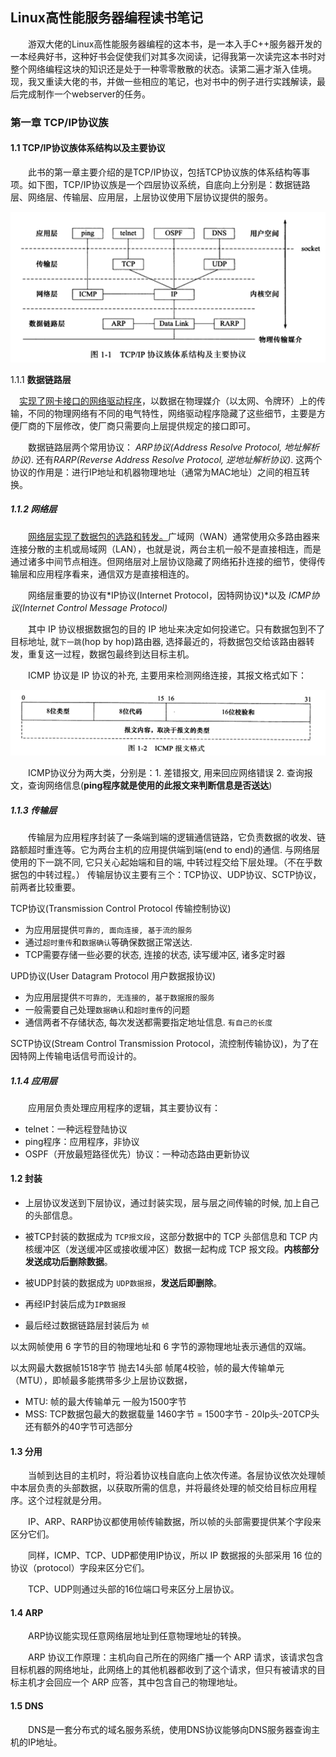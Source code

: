 ## Linux高性能服务器编程读书笔记

&emsp;&emsp;游双大佬的Linux高性能服务器编程的这本书，是一本入手C++服务器开发的一本经典好书，这种好书会促使我们对其多次阅读，记得我第一次读完这本书时对整个网络编程这块的知识还是处于一种零零散散的状态。读第二遍才渐入佳境。现，我又重读大佬的书，并做一些相应的笔记，也对书中的例子进行实践解读，最后完成制作一个webserver的任务。

### 第一章 TCP/IP协议族

#### 1.1 TCP/IP协议族体系结构以及主要协议

&emsp;&emsp;此书的第一章主要介绍的是TCP/IP协议，包括TCP协议族的体系结构等事项。如下图，TCP/IP协议族是一个四层协议系统，自底向上分别是：数据链路层、网络层、传输层、应用层，上层协议使用下层协议提供的服务。

![image-20220922235210749](image-20220922235210749.png)

1.1.1 **数据链路层**

&emsp;<u>实现了网卡接口的网络驱动程序</u>，以数据在物理媒介（以太网、令牌环）上的传输，不同的物理网络有不同的电气特性，网络驱动程序隐藏了这些细节，主要是方便厂商的下层修改，使厂商只需要向上层提供规定的接口即可。

&emsp;&emsp;数据链路层两个常用协议： *ARP协议(Address Resolve Protocol, 地址解析协议)*. 还有*RARP(Reverse Address Resolve Protocol, 逆地址解析协议)*.  这两个协议的作用是：进行IP地址和机器物理地址（通常为MAC地址）之间的相互转换。

##### 1.1.2 **网络层**

&emsp;&emsp;<u>网络层实现了数据包的选路和转发。</u>广域网（WAN）通常使用众多路由器来连接分散的主机或局域网（LAN），也就是说，两台主机一般不是直接相连，而是通过诸多中间节点相连。但网络层对上层协议隐藏了网络拓扑连接的细节，使得传输层和应用程序看来，通信双方是直接相连的。

&emsp;&emsp;网络层重要的协议有*IP协议(Internet Protocol，因特网协议)*以及 *ICMP协议(Internet Control Message Protocol)* 

&emsp;&emsp;其中 IP 协议根据数据包的目的 IP 地址来决定如何投递它。只有数据包到不了目标地址, 就`下一跳`(hop by hop)路由器, 选择最近的，将数据包交给该路由器转发，重复这一过程，数据包最终到达目标主机。

&emsp;&emsp;ICMP 协议是 IP 协议的补充, 主要用来检测网络连接，其报文格式如下：

![image-20220922232639864](image-20220922232639864.png)

&emsp;&emsp;ICMP协议分为两大类，分别是：1. 差错报文, 用来回应网络错误 2. 查询报文，查询网络信息(**ping程序就是使用的此报文来判断信息是否送达**)

##### 1.1.3 传输层

&emsp;&emsp;传输层为应用程序封装了一条端到端的逻辑通信链路，它负责数据的收发、链路额超时重连等。它为两台主机的应用提供端到端(end to end)的通信. 与网络层使用的下一跳不同, 它只关心起始端和目的端, 中转过程交给下层处理。（不在乎数据包的中转过程。）
传输层协议主要有三个：TCP协议、UDP协议、SCTP协议，前两者比较重要。

TCP协议(Transmission Control Protocol 传输控制协议)

- 为应用层提供`可靠的, 面向连接, 基于流的服务`
- 通过`超时重传`和`数据确认`等确保数据正常送达.
- TCP需要存储一些必要的状态, 连接的状态, 读写缓冲区, 诸多定时器

UPD协议(User Datagram Protocol 用户数据报协议)

- 为应用层提供`不可靠的, 无连接的, 基于数据报的服务`
- 一般需要自己处理`数据确认`和`超时重传`的问题
- 通信两者不存储状态, 每次发送都需要指定地址信息. `有自己的长度`

SCTP协议(Stream Control Transmission Protocol，流控制传输协议)，为了在因特网上传输电话信号而设计的。

##### 1.1.4 应用层

&emsp;&emsp;应用层负责处理应用程序的逻辑，其主要协议有：

* telnet：一种远程登陆协议
* ping程序：应用程序，非协议
* OSPF（开放最短路径优先）协议：一种动态路由更新协议

#### 1.2 **封装**

- 上层协议发送到下层协议，通过封装实现，层与层之间传输的时候, 加上自己的头部信息。
- 被TCP封装的数据成为 `TCP报文段`，这部分数据中的 TCP 头部信息和 TCP 内核缓冲区（发送缓冲区或接收缓冲区）数据一起构成 TCP 报文段。**内核部分发送成功后删除数据**。

- 被UDP封装的数据成为 `UDP数据报`，**发送后即删除**。


- 再经IP封装后成为`IP数据报`
- 最后经过数据链路层封装后为 `帧`

以太网帧使用 6 字节的目的物理地址和 6 字节的源物理地址表示通信的双端。

以太网最大数据帧1518字节 抛去14头部 帧尾4校验，帧的最大传输单元（MTU），即帧最多能携带多少上层协议数据，

- MTU: 帧的最大传输单元 一般为1500字节
- MSS: TCP数据包最大的数据载量 1460字节 = 1500字节 - 20Ip头-20TCP头 还有额外的40字节可选部分

#### 1.3 分用

&emsp;&emsp;当帧到达目的主机时，将沿着协议栈自底向上依次传递。各层协议依次处理帧中本层负责的头部数据，以获取所需的信息，并将最终处理的帧交给目标应用程序。这个过程就是分用。

&emsp;&emsp;IP、ARP、RARP协议都使用帧传输数据，所以帧的头部需要提供某个字段来区分它们。

&emsp;&emsp;同样，ICMP、TCP、UDP都使用IP协议，所以 IP 数据报的头部采用 16 位的协议（protocol）字段来区分它们。

&emsp;&emsp;TCP、UDP则通过头部的16位端口号来区分上层协议。

#### 1.4 **ARP**

&emsp;&emsp;ARP协议能实现任意网络层地址到任意物理地址的转换。

&emsp;&emsp;ARP 协议工作原理：主机向自己所在的网络广播一个 ARP 请求，该请求包含目标机器的网络地址，此网络上的其他机器都收到了这个请求，但只有被请求的目标主机才会回应一个 ARP 应答，其中包含自己的物理地址。

#### 1.5 DNS

&emsp;&emsp;DNS是一套分布式的域名服务系统，使用DNS协议能够向DNS服务器查询主机的IP地址。

